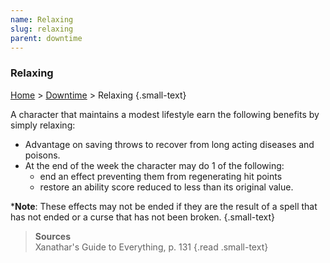 ```yaml
---
name: Relaxing
slug: relaxing
parent: downtime
---
```

### Relaxing
[Home](dm-operations-center) > [Downtime](downtime) > Relaxing {.small-text}

A character that maintains a modest lifestyle earn the following benefits by simply relaxing:
- Advantage on saving throws to recover from long acting diseases and poisons.
- At the end of the week the character may do 1 of the following:
    - end an effect preventing them from regenerating hit points
    - restore an ability score reduced to less than its original value.

***Note**: These effects may not be ended if they are the result of a spell that has not ended or a curse that has not been broken. {.small-text}

> **Sources** <br/>
> Xanathar's Guide to Everything, p. 131
{.read .small-text}